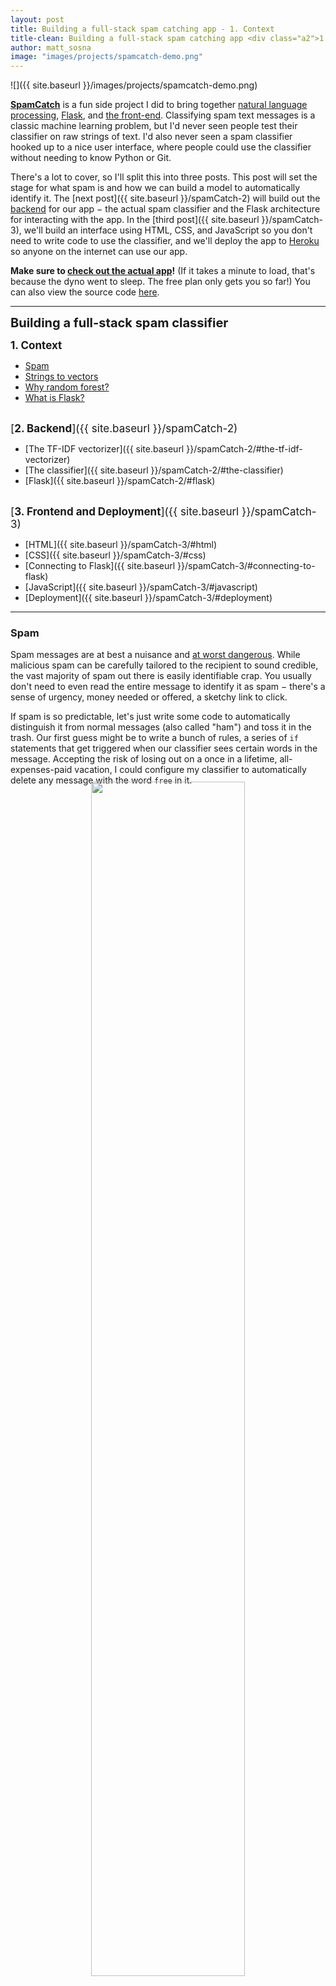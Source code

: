 ```yaml
---
layout: post
title: Building a full-stack spam catching app - 1. Context
title-clean: Building a full-stack spam catching app <div class="a2">1. Context</div>
author: matt_sosna
image: "images/projects/spamcatch-demo.png"
---
```


![]({{  site.baseurl  }}/images/projects/spamcatch-demo.png)

[**SpamCatch**](https://spam-catcher.herokuapp.com) is a fun side project I did to bring together [natural language processing](https://en.wikipedia.org/wiki/Natural_language_processing), [Flask](https://flask.palletsprojects.com/en/1.1.x/), and [the front-end](https://blog.udacity.com/2014/12/front-end-vs-back-end-vs-full-stack-web-developers.html). Classifying spam text messages is a classic machine learning problem, but I'd never seen people test their classifier on raw strings of text. I'd also never seen a spam classifier hooked up to a nice user interface, where people could use the classifier without needing to know Python or Git.

There's a lot to cover, so I'll split this into three posts. This post will set the stage for what spam is and how we can build a model to automatically identify it. The [next post]({{  site.baseurl  }}/spamCatch-2) will build out the [backend](https://learntocodewith.me/posts/backend-development/) for our app $-$ the actual spam classifier and the Flask architecture for interacting with the app. In the [third post]({{  site.baseurl  }}/spamCatch-3), we'll build an interface using HTML, CSS, and JavaScript so you don't need to write code to use the classifier, and we'll deploy the app to [Heroku]((https://www.heroku.com/about)) so anyone on the internet can use our app.

**Make sure to [check out the actual app](https://spam-catcher.herokuapp.com)!** (If it takes a minute to load, that's because the dyno went to sleep. The free plan only gets you so far!) You can also view the source code [here](https://github.com/mgsosna/spamCatch).

---
<span style="font-size:20px">**Building a full-stack spam classifier**</span>

<span style="font-size:17px">**1. Context**</span>
- [Spam](#spam)
- [Strings to vectors](#strings-to-vectors)
- [Why random forest?](#why-random-forest)
- [What is Flask?](#what-is-flask)<br><br>

<span style="font-size:17px">[**2. Backend**]({{  site.baseurl  }}/spamCatch-2)</span>
- [The TF-IDF vectorizer]({{  site.baseurl  }}/spamCatch-2/#the-tf-idf-vectorizer)
- [The classifier]({{  site.baseurl  }}/spamCatch-2/#the-classifier)
- [Flask]({{  site.baseurl  }}/spamCatch-2/#flask)<br><br>

<span style="font-size:17px">[**3. Frontend and Deployment**]({{  site.baseurl  }}/spamCatch-3)</span>
- [HTML]({{  site.baseurl  }}/spamCatch-3/#html)
- [CSS]({{  site.baseurl  }}/spamCatch-3/#css)
- [Connecting to Flask]({{  site.baseurl  }}/spamCatch-3/#connecting-to-flask)
- [JavaScript]({{  site.baseurl  }}/spamCatch-3/#javascript)
- [Deployment]({{  site.baseurl  }}/spamCatch-3/#deployment)

---

### Spam
Spam messages are at best a nuisance and [at worst dangerous](https://www.consumer.ftc.gov/articles/how-recognize-and-avoid-phishing-scams). While malicious spam can be carefully tailored to the recipient to sound credible, the vast majority of spam out there is easily identifiable crap. You usually don't need to even read the entire message to identify it as spam $-$ there's a sense of urgency, money needed or offered, a sketchy link to click.

If spam is so predictable, let's just write some code to automatically distinguish it from normal messages (also called "ham") and toss it in the trash. Our first guess might be to write a bunch of rules, a series of `if` statements that get triggered when our classifier sees certain words in the message. Accepting the risk of losing out on a once in a lifetime, all-expenses-paid vacation, I could configure my classifier to automatically delete any message with the word `free` in it.

<center>
<img loading="lazy" src="{{  site.baseurl  }}/images/projects/classifier1.png" height="70%" width="70%" style="margin-top: -20px">
</center>

But that's not quite right... yes, the word `free` pops up a lot in spam, but it also appears in normal speech all the time, too. (*"Hey, are you free tonight?"*, for example.) We need more rules... lots more rules.

<center>
<img loading="lazy" src="{{  site.baseurl  }}/images/projects/classifier2.png">
</center>

Our classifier is much more complicated and barely more accurate. In fact, it would take hundreds of hours of manually writing such a decision tree to make our classifier actually worthwhile. We'd need hundreds or thousands of `if` statements to be able to distinguish more subtle spam messages. We'd want the `if` statement logic to be informed by research on *how frequently* certain words appear in spam versus ham. Finally, we'd probably want our branches to increase or decrease a *probability of spam* rather than needing to hard-code "spam" vs. "ham" outcomes into certain branch trajectories. But most challenging of all... **we'd need to write all of this ourselves!**

<div style="text-align: center; font-weight: bold">
Quick! Click on <a href="https://en.wikipedia.org/wiki/Natural_language_processing">this link</a> to find a better way!
</div>

Just kidding. But that link *does* point us to a tempting alternative $-$ the field of NLP, or [natural language processing](https://en.wikipedia.org/wiki/Natural_language_processing). NLP is a subfield of artificial intelligence that uses computational techniques to understand human language. In essence, **NLP converts words to *numbers* so we can do math on them.** With NLP, we can reinterpret our messages as *vectors of numbers*, then train a machine learning classifier to identify patterns in the vectors that distinguish spam from normal messages.

Finally, we need some data. We *could* sort through our own spam messages and text all our friends for theirs... but that's a lot of work. (Our strange requests might also end up in their own spam!) Instead, let's use the [spam message dataset](https://www.kaggle.com/uciml/sms-spam-collection-dataset) from Kaggle, a classic dataset for NLP classification problems.

### Strings to vectors
We first need to decide what kind of vector to turn each text message into. The simplest approach would be to create a [**bag of words**](https://towardsdatascience.com/a-simple-explanation-of-the-bag-of-words-model-b88fc4f4971) from our *documents* (a more general term for our text samples). In a bag of words approach, we first identify the *vocabulary* of unique words in our set of documents, then create a vector of word frequencies for each document. If our training set consisted of the three documents below, for example, our vocabulary would be `the`, `cat`, `sits`, `is`, and `black`, and we could categorize each document by how frequently each word appears.

| **Document**                     |&nbsp;**the**&nbsp;|&nbsp;**cat**&nbsp;|&nbsp;**sits**&nbsp;|&nbsp;**is**&nbsp;| &nbsp; **black**&nbsp;   |
|----------------------------------|--------------|-------------|-------------|-------------|-------------|
| &nbsp;*the cat sits*&nbsp;       | &nbsp;1&nbsp;|&nbsp;1&nbsp;|&nbsp;1&nbsp;|&nbsp;0&nbsp;|&nbsp;0&nbsp;|
| &nbsp;*the cat is black* &nbsp;  | &nbsp;1&nbsp;|&nbsp;1&nbsp;|&nbsp;0&nbsp;|&nbsp;1&nbsp;|&nbsp;1&nbsp;|
| &nbsp;*the black cat sits*&nbsp; | &nbsp;1&nbsp;|&nbsp;1&nbsp;|&nbsp;1&nbsp;|&nbsp;0&nbsp;|&nbsp;1&nbsp;|
{:.mbtablestyle}

<span style="font-size:12px"><i>Inspired by [Victor Zhou](https://towardsdatascience.com/a-simple-explanation-of-the-bag-of-words-model-b88fc4f4971)</i></span>

But these "term frequency" vectors created by a bag of words aren't *that* informative. Yes, they tell us how many times the word `cat` appears in a document, for example. But knowing that `cat` appears once in *"the cat sits"* becomes meaningless when you realize `cat` appears once in *every* document! In fact, unless we looked at all the other documents, we wouldn't know whether `cat` appearing 100 or 1,000 times in a document is informative at all.<sup>[[1]](#1-strings-to-vectors)</sup>

It's therefore better to weight our term frequency vectors by **how frequently the terms occur across *all* documents**. If every document says the word `cat` 100 times, it's no big deal $-$ but if your document is the *only* one to mention `cat`, that's incredibly informative! These weighted vectors are called **term frequency - inverse document frequency (TF-IDF)** vectors.

Finally, we'll also want to remove **stop words** and perform **lemmatization.** Stop words are words like `the`, `and`, `if`, etc. whose main purpose is linguistic logic. Stop words don't contain information about the *content* of the document, so they just make it harder for a model to discriminate between documents.<sup>[[2]](#2-strings-to-vectors)</sup> Similarly, the words `eating`, `eats`, and `ate` look like entirely different terms to an NLP model when they're really just different ways of saying `eat`. [Lemmatization](https://nlp.stanford.edu/IR-book/html/htmledition/stemming-and-lemmatization-1.html) is the process of stripping that linguistic layer off the root of each word.

When we remove stop words, perform lemmatization, and weight the above term frequency vectors by their document frequencies, we get these TF-IDF vectors:

| **Document**                    | **black**  | **cat**   | **sit**   |
|---------------------------------|-----------|-----------|-------|
| &nbsp;*the cat sits*&nbsp;      | &nbsp;0.000&nbsp;  |&nbsp; 0.613  &nbsp;   | &nbsp;0.790&nbsp; |
| &nbsp;*the cat is black* &nbsp; | 0.790     | 0.613     | 0.000 |
| &nbsp;*the black cat sits*&nbsp;| 0.620     | 0.481     | 0.620 |
{:.mbtablestyle}

The values are now a lot less intuitive for us, but they're much more informative to an algorithm trying to discern between the documents.

### Why random forest?
The TF-IDF vectors in the table above are only three elements long, since our slimmed-down vocabulary only consists of the words `black`, `cat`, and `sit`. There are also few zeros in the vectors $-$ all vectors have at least 2/3 of all words in the vocabulary.

To actually catch spam, we'll want a vocabulary with thousands of words. TF-IDF vectors trained on this vocabulary will mostly consist of zeros, since not every document will include every word in our training set. Such high-dimensional and sparse (mostly-zero) vectors are difficult for classical statistics approaches.<sup>[[3]](#3-why-random-forest)</sup> We also care less about understanding exactly *how* our model catches spam $-$ we just want the most accurate predictor possible.

We'll therefore want to use machine learning. My first choice is usually a [random forest](https://stackabuse.com/random-forest-algorithm-with-python-and-scikit-learn/) algorithm unless I need something more specialized. A random forest consists of a series of decision trees fit to [bootstrapped](https://en.wikipedia.org/wiki/Bootstrapping_(statistics)) subsets of your data. Individual trees tend to become overfit to their training data, but these errors average out across all trees, resulting in an [ensemble](https://en.wikipedia.org/wiki/Ensemble_learning) that can generate surprisingly accurate predictions.<sup>[[4]](#4-why-random-forest)</sup>

![]({{  site.baseurl  }}/images/projects/random_forest.png)
<span style="font-size:12px"><i>Source: [Kaggle](https://www.kaggle.com/getting-started/176257)</i></span>

### What is Flask?
One more concept before we start building our app. It's one thing to have an amazing model tucked away in a Jupyter notebook hidden in your computer, and entirely another to have that model accessible to the world. **[Flask](https://flask.palletsprojects.com/en/1.1.x/) is a Python library that lets you make code _accessible outside your current Python environment_.** With Flask, you can create a [*server*](https://techterms.com/definition/server) with functions at [*API endpoints*](https://www.mulesoft.com/resources/api/what-is-an-api).

These endpoints are the interface between your code and the outside world. They let you access your Python code while you're in another Python script... or even *when you're not using Python, but your browser.* We'll build our app so we actually interact with our Python spam prediction model on an HTML page, using JavaScript to communicate between the user and our model. Our app will mimic the flow chart below, minus the database.<sup>[[5]](#5-what-is-flask)</sup>

![]({{  site.baseurl  }}/images/projects/api-model.png)
<span style="font-size:12px"><i>Source: [ServiceObjects](https://www.serviceobjects.com/blog/what-is-an-api/)</i></span>

## Conclusions
This post went through the *theory* for our spam-catching model, setting the stage for what spam is and how we can identify it. In the [next post]({{  site.baseurl  }}/spamCatch-2), we'll actually build out our spam classifier, as well as build a micro web service with Flask. In the [final post]({{  site.baseurl  }}/spamCatch-3) we'll build some HTML pages, style them with CSS, and then use JavaScript to communicate between the page and Flask. See you there!

Best,<br>
Matt


## Footnotes
#### 1. [Strings to vectors](#strings-to-vectors)
Some would consider the word `cat` appearing 100 times in a document to be... *catastrophic.*

#### 2. [Strings to vectors](#strings-to-vectors)
While grammar like stop words and punctuation distract our model from the _content_ of a document, they do still hold valuable information a more advanced model will want to incorporate. Consider [these two sentences](https://algorithmia.com/blog/advanced-grammar-and-natural-language-processing-with-syntaxnet):

> "Most of the time, travelers worry about their luggage." <br>
  "Most of the time travelers worry about their luggage."

That comma is pretty important for knowing what kind of travelers we're talking about!

#### 3. [Why random forest?](#why-random-forest)
[This article](https://www.ncbi.nlm.nih.gov/pmc/articles/PMC2865881/) from *Philosophical Transactions of the Royal Society A: Mathematical, Physical, and Engineering Sciences* goes into great detail on approaches for dealing with sparse vectors. One of the issues they mention is that when the number of features is greater than the number of samples, $X^TX$ becomes singular and cannot be used to estimate model parameters.

#### 4. [Why random forest?](#why-random-forest)
The fact that ensemble methods generate predictions more accurate than individual models reminds me a lot of [collective animal behavior](https://en.wikipedia.org/wiki/Collective_animal_behavior), which my Ph.D. was on. I'll need to write a blog post nerding out on the comparisons sometime.

#### 5. [What is Flask?](#what-is-flask)
The [Flask SQLAlchemy](https://flask-sqlalchemy.palletsprojects.com/en/2.x/) library lets you set up and integrate a database into your Flask application. We could do this, for example, if we wanted to save every query users submit to our app. But be wary of [SQL injection attacks](https://www.w3schools.com/sql/sql_injection.asp)!
